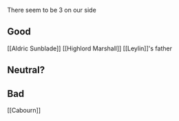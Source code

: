 There seem to be 3 on our side

## Good

[[Aldric Sunblade]]
[[Highlord Marshall]]
[[Leylin]]'s father

## Neutral?


## Bad

[[Cabourn]]